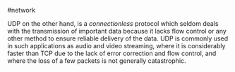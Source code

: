 #network 

UDP on the other hand, is a _connectionless_ protocol which seldom deals with the transmission of important data because it lacks flow control or any other method to ensure reliable delivery of the data. UDP is commonly used in such applications as audio and video streaming, where it is considerably faster than TCP due to the lack of error correction and flow control, and where the loss of a few packets is not generally catastrophic.